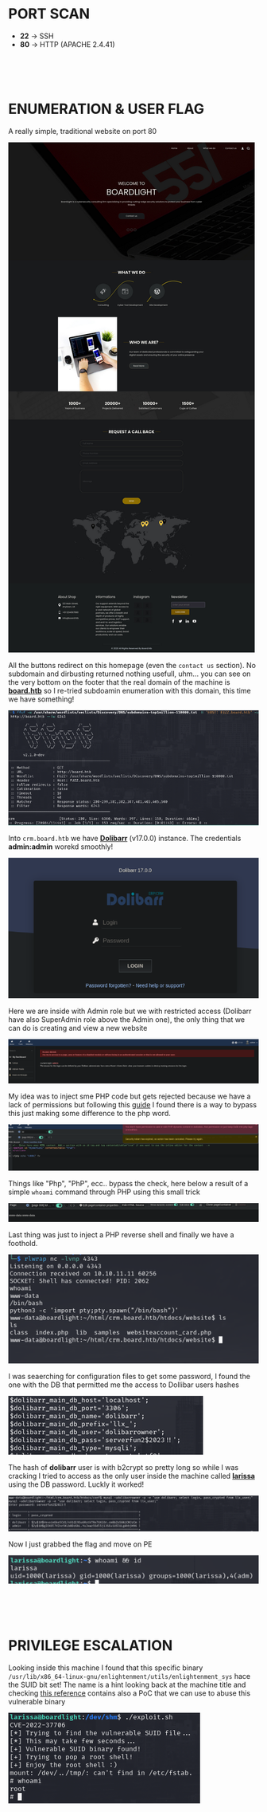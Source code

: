 # PORT SCAN
* **22** &#8594; SSH
* **80** &#8594; HTTP (APACHE 2.4.41)


<br><br><br>

# ENUMERATION & USER FLAG

A really simple, traditional website on port 80

![f8565e3c517fcf6e1fba6a5326aa5295.png](img/f8565e3c517fcf6e1fba6a5326aa5295.png)

All the buttons redirect on this homepage (even the `contact us` section). No subdomain and dirbusting returned nothing usefull, uhm...
you can see on the very bottom on the footer that the real domain of the machine is **<u>board.htb</u>** so I re-tried subdoamin enumeration with this domain, this time we have something!

![895e45e4ad1fd0f4d50e7a5f37a3e137.png](img/895e45e4ad1fd0f4d50e7a5f37a3e137.png)

Into `crm.board.htb` we have **<u>Dolibarr</u>** (v17.0.0) instance. The credentials **admin:admin** worekd smoothly!

![a2a68f3534dda8f9a12c922987398d7b.png](img/a2a68f3534dda8f9a12c922987398d7b.png)

Here we are inside with Admin role but we with restricted access (Dolibarr have also SuperAdmin role above the Admin one), the only thing that we can do is creating and view a new website 

![9d96ef757f27e947d4fc151513e07f45.png](img/9d96ef757f27e947d4fc151513e07f45.png)

My idea was to inject sme PHP code but gets rejected because we have a lack of permissions but following this [guide](https://www.swascan.com/security-advisory-dolibarr-17-0-0/) I found there is a way to bypass this just making some difference to the php word.

![cb8729bae5c2cb8cba14e4a8fe6b813a.png](img/cb8729bae5c2cb8cba14e4a8fe6b813a.png)

Things like "Php", "PhP", ecc.. bypass the check, here below a result of a simple `whoami` command through PHP using this small trick

![08496e65467471d3f8e3301032a56cf2.png](img/08496e65467471d3f8e3301032a56cf2.png)

Last thing was just to inject a PHP reverse shell and finally we have a foothold.

![246b274d345ebf2eaf73e96dd1ffeed8.png](img/246b274d345ebf2eaf73e96dd1ffeed8.png)

I was seaerching for configuration files to get some password, I found the one with the DB that permitted me the access to Dollibar users hashes  

![bbb337de742043e57251a0a7be959ca4.png](img/bbb337de742043e57251a0a7be959ca4.png)

The hash of **dolibarr** user is with b2crypt so pretty long so while I was cracking I tried to access as the only user inside the machine called **<u>larissa</u>** using the DB password. Luckly it worked!

![342dfcb6bee7153c03ae926d3cc78afa.png](img/342dfcb6bee7153c03ae926d3cc78afa.png)

Now I just grabbed the flag and move on PE

![8b06fd54711364505e60a711342785d8.png](img/8b06fd54711364505e60a711342785d8.png)

<br><br><br>

# PRIVILEGE ESCALATION

Looking inside this machine I found that this specific binary `/usr/lib/x86_64-linux-gnu/enlightenment/utils/enlightenment_sys` hace the SUID bit set! The name is a hint looking back at the machine title and checking [this reference](https://securityonline.info/cve-2022-37706-privilege-escalation-flaw-in-enlightenment-desktop-for-linux/) contains also a PoC that we can use to abuse this vulnerable binary

![38228e710b65e9ba8e8b5063cadfe8d6.png](img/38228e710b65e9ba8e8b5063cadfe8d6.png)
